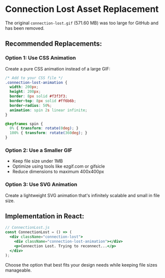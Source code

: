 # Connection Lost Asset Replacement

The original `connection-lost.gif` (571.60 MB) was too large for GitHub and has been removed.

## Recommended Replacements:

### Option 1: Use CSS Animation
Create a pure CSS animation instead of a large GIF:

```css
/* Add to your CSS file */
.connection-lost-animation {
  width: 200px;
  height: 200px;
  border: 8px solid #f3f3f3;
  border-top: 8px solid #ff6b6b;
  border-radius: 50%;
  animation: spin 2s linear infinite;
}

@keyframes spin {
  0% { transform: rotate(0deg); }
  100% { transform: rotate(360deg); }
}
```

### Option 2: Use a Smaller GIF
- Keep file size under 1MB
- Optimize using tools like ezgif.com or gifsicle
- Reduce dimensions to maximum 400x400px

### Option 3: Use SVG Animation
Create a lightweight SVG animation that's infinitely scalable and small in file size.

## Implementation in React:
```jsx
// ConnectionLost.js
const ConnectionLost = () => (
  <div className="connection-lost">
    <div className="connection-lost-animation"></div>
    <p>Connection Lost. Trying to reconnect...</p>
  </div>
);
```

Choose the option that best fits your design needs while keeping file sizes manageable.
